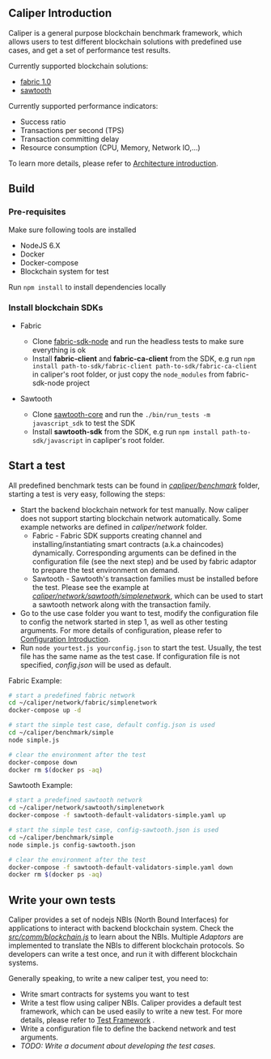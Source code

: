 ## Caliper Introduction

Caliper is a general purpose blockchain benchmark framework, which allows users to test different blockchain solutions with predefined use cases, and get a set of performance test results.

Currently supported blockchain solutions:
* [fabric 1.0](https://github.com/hyperledger/fabric)
* [sawtooth](https://github.com/hyperledger/sawtooth-core) 

Currently supported performance indicators:
* Success ratio
* Transactions per second (TPS)
* Transaction committing delay
* Resource consumption (CPU, Memory, Network IO,...)

To learn more details, please refer to [Architecture introduction](doc/Architecture.md). 

## Build

### Pre-requisites

Make sure following tools are installed
* NodeJS 6.X
* Docker
* Docker-compose
* Blockchain system for test

Run `npm install` to install dependencies locally

### Install blockchain SDKs
* Fabric
  * Clone [fabric-sdk-node](https://github.com/hyperledger/fabric-sdk-node) and run the headless tests to make sure everything is ok
  * Install **fabric-client** and **fabric-ca-client** from the SDK, e.g run `npm install path-to-sdk/fabric-client path-to-sdk/fabric-ca-client` in caliper's root folder, or just copy the `node_modules` from fabric-sdk-node project 
  
* Sawtooth
  * Clone [sawtooth-core](https://github.com/hyperledger/sawtooth-core) and run the `./bin/run_tests -m javascript_sdk` to test the SDK
  * Install **sawtooth-sdk** from the SDK, e.g run `npm install path-to-sdk/javascript` in capliper's root folder.


## Start a test

All predefined benchmark tests can be found in [*capliper/benchmark*](./benchmark) folder, starting a test is very easy, following the steps:
* Start the backend blockchain network for test manually. Now caliper does not support starting blockchain network automatically. Some example networks are defined in *caliper/network* folder.
  * Fabric - Fabric SDK supports creating channel and installing/instantiating smart contracts (a.k.a chaincodes) dynamically. Corresponding arguments can be defined in the configuration file (see the next step) and be used by fabric adaptor to prepare the test environment on demand.
  * Sawtooth - Sawtooth's transaction families must be installed before the test. Please see the example at [*caliper/network/sawtooth/simplenetwork*](./network/sawtooth/simplenetwork), which can be used to start a sawtooth network along with the transaction family. 
* Go to the use case folder you want to test, modify the configuration file to config the network started in step 1, as well as  other testing arguments. For more details of configuration, please refer to [Configuration Introduction](./doc/Architecture.md#configuration-file). 
* Run `node yourtest.js yourconfig.json` to start the test. Usually, the test file has the same name as the test case. If configuration file is not specified, *config.json* will be used as default.


Fabric Example:
```bash
# start a predefined fabric network
cd ~/caliper/network/fabric/simplenetwork
docker-compose up -d

# start the simple test case, default config.json is used
cd ~/caliper/benchmark/simple
node simple.js

# clear the environment after the test
docker-compose down
docker rm $(docker ps -aq)
```

Sawtooth Example:
```bash
# start a predefined sawtooth network
cd ~/caliper/network/sawtooth/simplenetwork
docker-compose -f sawtooth-default-validators-simple.yaml up

# start the simple test case, config-sawtooth.json is used
cd ~/caliper/benchmark/simple
node simple.js config-sawtooth.json

# clear the environment after the test
docker-compose -f sawtooth-default-validators-simple.yaml down
docker rm $(docker ps -aq)
```

## Write your own tests
Caliper provides a set of nodejs NBIs (North Bound Interfaces) for applications to interact with backend blockchain system. Check the [*src/comm/blockchain.js*](./src/comm/blockchain.js) to learn about the NBIs. Multiple *Adaptors* are implemented to translate the NBIs to different blockchain protocols. So developers can write a test once, and run it with different blockchain systems.

Generally speaking, to write a new caliper test, you need to:
* Write smart contracts for systems you want to test
* Write a test flow using caliper NBIs. Caliper provides a default test framework, which can be used easily to write a new test. For more details, please refer to [Test Framework](./doc/Architecture.md#test-framework) .
* Write a configuration file to define the backend network and test arguments.
* *TODO: Write a document about developing the test cases.*

  
 

